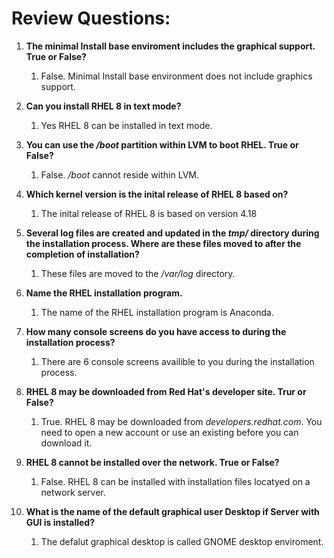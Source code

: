 # Review Questions:

1. **The minimal Install base enviroment includes the graphical support. True or False?**
    1. False. Minimal Install base environment does not include graphics support.

2. **Can you install RHEL 8 in text mode?**
    1. Yes RHEL 8 can be installed in text mode.

3. **You can use the */boot* partition within LVM to boot RHEL. True or False?**
    1. False. */boot* cannot reside within LVM.

4. **Which kernel version is the inital release of RHEL 8 based on?**
    1. The inital release of RHEL 8 is based on version 4.18

5. **Several log files are created and updated in the *tmp/* directory during the installation process. Where are these files moved to after the completion of installation?**
    1. These files are moved to the */var/log* directory.

6. **Name the RHEL installation program.**
    1. The name of the RHEL installation program is Anaconda.

7. **How many console screens do you have access to during the installation process?**
    1. There are 6 console screens availible to you during the installation process.

8. **RHEL 8 may be downloaded from Red Hat's developer site. Trur or False?**
    1. True. RHEL 8 may be downloaded from *developers.redhat.com*. You need to open a new account or use an existing before you can download it.

9. **RHEL 8 cannot be installed over the network. True or False?**
    1. False. RHEL 8 can be installed with installation files locatyed on a network server.
    
10. **What is the name of the default graphical user Desktop if Server with GUI is installed?**
    1. The defalut graphical desktop is called GNOME desktop enviroment.
